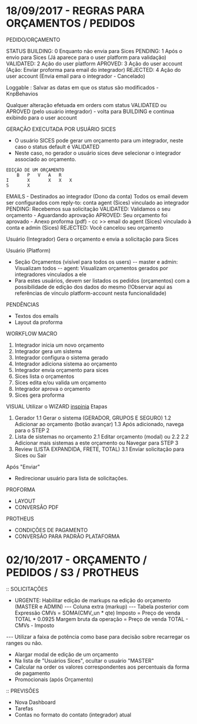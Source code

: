 
18/09/2017 - REGRAS PARA ORÇAMENTOS / PEDIDOS
==========================================================

PEDIDO/ORÇAMENTO

STATUS
BUILDING:  0  Enquanto não envia para Sices
PENDING:   1  Após o envio para Sices (Já aparece para o user platform para validação)
VALIDATED: 2  Ação do user platform
APROVED:   3  Ação do user account (Ação: Enviar proforma para email do integrador)
REJECTED:  4  Ação do user account (Envia email para o integrador - Cancelado)

Loggable : Salvar as datas em que os status são modificados - KnpBehavios

Qualquer alteração efetuada em orders com status VALIDATED ou APROVED (pelo usuário integrador) - volta para BUILDING e continua exibindo para o user account

GERAÇÃO EXECUTADA POR USUÁRIO SICES
- O usuário SICES pode gerar um orçamento para um integrador, neste caso o status default é VALIDATED
- Neste caso, no gerador o usuário sices deve selecionar o integrador associado ao orçamento.

```
EDIÇÃO DE UM ORÇAMENTO
	B	P	V	A	R
I    	X		X	X	X
S		X
```

EMAILS - Destinados ao integrador (Dono da conta) 
Todos os email devem ser configurados com reply-to: conta agent (Sices) vinculado ao integrador
PENDING: Recebemos sua solicitação
VALIDATED: Validamos o seu orçamento - Aguardando aprovação
APROVED: Seu orçamento foi aprovado - Anexo proforma (pdf) - cc >> email do agent (Sices) vinculado à conta e admin (Sices)
REJECTED: Você cancelou seu orçamento

Usuário (Integrador)
Gera o orçamento e envia a solicitação para Sices

Usuário (Platform)
- Seção Orçamentos (visível para todos os users)
-- master e admin: Visualizam todos
-- agent: Visualizam orçamentos gerados por integradores vinculados a ele
- Para estes usuários, devem ser listados os pedidos (orçamentos) com a possibilidade de edição dos dados do mesmo 
(!Observar aqui as referências de vínculo platform-account nesta funcionalidade)

PENDÊNCIAS
- Textos dos emails
- Layout da proforma

WORKFLOW MACRO
1. Integrador inicia um novo orçamento
2. Integrador gera um sistema
3. Integrador configura o sistema gerado
4. Integrador adiciona sistema ao orçamento
5. Integrador envia orçamento para sices
6. Sices lista o orçamentos
7. Sices edita e/ou valida um orçamento 
8. Integrador aprova o orçamento
9. Sices gera proforma

VISUAL
Utilizar o WIZARD [inspinia](http://webapplayers.com/inspinia_admin-v2.7.1/form_wizard.html)
Etapas
1. Gerador 
1.1 Gerar o sistema (GERADOR, GRUPOS E SEGURO)
1.2 Adicionar ao orçamento (botão avançar)
1.3 Após adicionado, navega para o STEP 2
2. Lista de sistemas no orçamento
2.1 Editar orçamento (modal) ou 2.2
2.2 Adicionar mais sistemas a este orçamento ou Navegar para STEP 3
3. Review (LISTA EXPANDIDA, FRETE, TOTAL)
3.1 Enviar solicitação para Sices ou Sair

Após "Enviar" 
- Redirecionar usuário para lista de solicitações.

PROFORMA
- LAYOUT 
- CONVERSÃO PDF

PROTHEUS
- CONDIÇÕES DE PAGAMENTO
- CONVERSÃO PARA PADRÃO PLATAFORMA


02/10/2017 - ORÇAMENTO / PEDIDOS / S3 / PROTHEUS
==========================================================

:: SOLICITAÇÕES
- URGENTE: Habilitar edição de markups na edição do orçamento (MASTER e ADMIN)
--- Coluna extra (markup)
--- Tabela posterior com
Expressão
CMVs = SOMA(CMV_un * qte)
Imposto = Preço de venda TOTAL * 0.0925
Margem bruta da operação = Preço de venda TOTAL - CMVs - Imposto

--- Utilizar a faixa de potência como base para decisão sobre recarregar os ranges ou não.

- Alargar modal de edição de um orçamento
- Na lista de "Usuários Sices", ocultar o usuário "MASTER"
- Calcular na order os valores correspondentes aos percentuais da forma de pagamento
- Promocionais (após Orçamento)

:: PREVISÕES
- Nova Dashboard
- Tarefas
- Contas no formato do contato (integrador) atual




